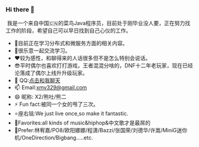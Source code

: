 ### Hi there 👋

​		我是一个来自中国:cn:的菜鸟Java程序员，目前处于刚毕业没人要，正在努力找工作的阶段，希望自己可以早日找到自己心仪的工作。

- 🌱目前正在学习分布式和微服务方面的相关内容。
- 👯很乐意一起交流学习。
- :heart:较为感性，和聊得来的人话很多但不是怎么特别会说话。
- :sunglasses:平时偶尔也喜欢打打游戏，王者混混分啥的，DNF十二年老玩家，现在已经沦落成了偶尔上线升升级玩家。​
- :penguin: QQ:<a href="tencent://message/?uin=254716908&Site=&Menu=yes">点击和我聊天</a> 
- 📫 Email:xmy329@gmail.com
- 😄 昵称: X2/熊吐/熊二
- ⚡ Fun fact:被同一个女的甩了三次。
- :star:座右铭:We just live once,so make it fantastic.
- :musical_note:Favorites:all kinds of music&hiphop&中文歌才是最屌的
- 🕺Prefer:林宥嘉/PO8/欧阳娜娜/程潇/Bazzi/张国荣/刘德华/许嵩/MiniG迷你机/OneDirection/Bigbang.....etc.

